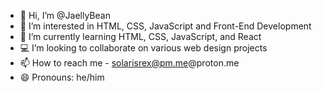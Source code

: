 - 👋 Hi, I’m @JaellyBean
- 👀 I’m interested in HTML, CSS, JavaScript and Front-End Development
- 🌱 I’m currently learning HTML, CSS, JavaScript, and React
- 💻 I’m looking to collaborate on various web design projects
- 📫 How to reach me - solarisrex@pm.me@proton.me
- 😄 Pronouns: he/him


<!---
JaellyBean/JaellyBean is a ✨ special ✨ repository because its `README.md` (this file) appears on your GitHub profile.
You can click the Preview link to take a look at your changes.
--->
